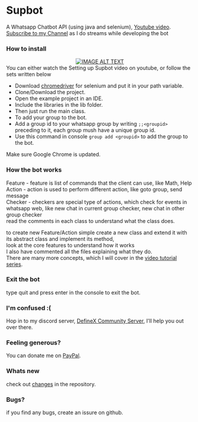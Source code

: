 # Supbot
A Whatsapp Chatbot API (using java and selenium), [Youtube video](https://www.youtube.com/watch?v=MWCjVzM0rW8).<br/>
[Subscribe to my Channel](https://www.youtube.com/channel/UCYik1Iuvf2bEw0ewDHqDnGw) as I do streams while developing the bot

### How to install
<div align="center">
  <a href="https://www.youtube.com/watch?v=XURtoZfKdBg"><img src="https://img.youtube.com/vi/XURtoZfKdBg/0.jpg" alt="IMAGE ALT TEXT"></a>
</div>
You can either watch the Setting up Supbot video on youtube, or follow the sets written below

- Download [chromedriver](https://www.seleniumhq.org/download/) for selenium and put it in your path variable.
- Clone/Download the project.
- Open the example project in an IDE.
- Include the libraries in the lib folder.
- Then just run the main class.
- To add your group to the bot.
- Add a group id to your whatsapp group by writing ```;;<groupid>``` preceding to it, each group mush have a unique group id.
- Use this command in console ```group add <groupid>``` to add the group to the bot.

Make sure Google Chrome is updated. 

### How the bot works

Feature - feature is list of commands that the client can use, like Math, Help<br/>
Action - action is used to perform different action, like goto group, send message<br/>
Checker - checkers are special type of actions, which check for events in whatsapp web, like new chat in current group checker, new chat in other group checker<br/>
read the comments in each class to understand what the class does.<br/>

to create new Feature/Action simple create a new class and extend it with its abstract class and implement its method,<br/>
look at the core features to understand how it works<br/>
I also have commented all the files explaining what they do.<br/>
There are many more concepts, which I will cover in the [video tutorial series](https://www.youtube.com/playlist?list=PLdeajH45r2EKfD4lB6LJW6jF66PLSFGFa).<br/>

### Exit the bot

type quit and press enter in the console to exit the bot.

### I'm confused :(
Hop in to my discord server, [DefineX Community Server](https://discord.gg/V6e2fpc), I'll help you out over there.

### Feeling generous?
You can donate me on [PayPal](https://www.paypal.me/AdamSaudagar).

### Whats new
check out [changes](https://github.com/adsau59/supbot/blob/master/changes) in the repository.

### Bugs?

if you find any bugs, create an issure on github.